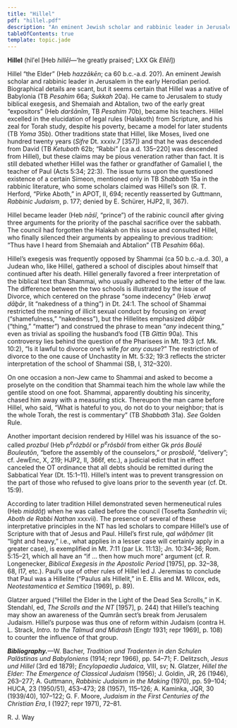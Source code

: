 ```yaml
---
title: "Hillel"
pdf: "hillel.pdf"
description: "An eminent Jewish scholar and rabbinic leader in Jerusalem in the early Herodian period. Contemporary with Gamilel."
tableOfContents: true
template: topic.jade
---
```




**Hillel** (hilʹel [Heb *hillēl*—‘he greatly praised’; LXX Gk *Ellēl*])

Hillel “the Elder” (Heb *hazzākēn*; ca 60 b.c.-a.d. 20?). An eminent
Jewish scholar and rabbinic leader in Jerusalem in the early Herodian
period. Biographical details are scant, but it seems certain that Hillel
was a native of Babylonia (TB *Pesahim* 66a; *Sukkah* 20a). He came to
Jerusalem to study biblical exegesis, and Shemaiah and Abtalion, two of
the early great “expositors” (Heb *daršānîm*, TB *Pesahim* 70b), became
his teachers. Hillel excelled in the elucidation of legal rules
(Halakoth) from Scripture, and his zeal for Torah study, despite his
poverty, became a model for later students (TB *Yoma* 35b). Other
traditions state that Hillel, like Moses, lived one hundred twenty years
(*Sifre* Dt. xxxiv.7 [357]) and that he was descended from David (TB
*Ketuboth* 62b; “Rabbi” [ca a.d. 135–220] was descended from Hillel),
but these claims may be pious veneration rather than fact. It is still
debated whether Hillel was the father or grandfather of Gamaliel I, the
teacher of Paul (Acts 5:34; 22:3). The issue turns upon the questioned
existence of a certain Simeon, mentioned only in TB *Shabbath* 15a in
the rabbinic literature, who some scholars claimed was Hillel’s son (R.
T. Herford, “Pirke Aboth,” in APOT, II, 694; recently reasserted by
Guttmann, *Rabbinic Judaism*, p. 177; denied by E. Schürer, HJP2, II,
367).

Hillel became leader (Heb *nāśî*, “prince”) of the rabinic council after
giving three arguments for the priority of the paschal sacrifice over
the sabbath. The council had forgotten the Halakah on this issue and
consulted Hillel, who finally silenced their arguments by appealing to
previous tradition: “Thus have I heard from Shemaiah and Abtalion” (TB
*Pesahim* 66a).

Hillel’s exegesis was frequently opposed by Shammai (ca 50 b.c.-a.d.
30), a Judean who, like Hillel, gathered a school of disciples about
himself that continued after his death. Hillel generally favored a freer
interpretation of the biblical text than Shammai, who usually adhered to
the letter of the law. The difference between the two schools is
illustrated by the issue of Divorce, which centered on the phrase “some
indecency” (Heb *˓erwaṯ dāḇār*, lit “nakedness of a thing”) in Dt. 24:1.
The school of Shammai restricted the meaning of illicit sexual conduct
by focusing on *˓erwaṯ* (“shamefulness,” “nakedness”), but the
Hillelites emphasized *dāḇār* (“thing,” “matter”) and construed the
phrase to mean “*any* indecent thing,” even as trivial as spoiling the
husband’s food (TB *Gittin* 90a). This controversy lies behind the
question of the Pharisees in Mt. 19:3 (cf. Mk. 10:2), “Is it lawful to
divorce one’s wife *for any cause*?” The restriction of divorce to the
one cause of Unchastity in Mt. 5:32; 19:3 reflects the stricter
interpretation of the school of Shammai (SB, I, 312–320).

On one occasion a non-Jew came to Shammai and asked to become a
proselyte on the condition that Shammai teach him the whole law while
the gentile stood on one foot. Shammai, apparently doubting his
sincerity, chased him away with a measuring stick. Thereupon the man
came before Hillel, who said, “What is hateful to you, do not do to your
neighbor; that is the whole Torah, the rest is commentary” (TB
*Shabbath* 31a). *See* Golden Rule.

Another important decision rendered by Hillel was his issuance of the
so-called *prozbul* (Heb *p*<sup>*e*</sup>*rôzbôl* or
*p*<sup>*e*</sup>*rôsbôl* from either Gk *prós Boulē Bouleutōn*, “before
the assembly of the counselors,” or *prosbolḗ*, “delivery”; cf. JewEnc,
X, 219; HJP2, II, 366f, etc.), a judicial edict that in effect canceled
the OT ordinance that all debts should be remitted during the Sabbatical
Year (Dt. 15:1–11). Hillel’s intent was to prevent transgression on the
part of those who refused to give loans prior to the seventh year (cf.
Dt. 15:9).

According to later tradition Hillel demonstrated seven hermeneutical
rules (Heb *middôṯ*) when he was called before the council (Tosefta
*Sanhedrin* vii; *Aboth de Rabbi Nathan* xxxvii). The presence of
several of these interpretative principles in the NT has led scholars to
compare Hillel’s use of Scripture with that of Jesus and Paul. Hillel’s
first rule, *qal wāḥômer* (lit “light and heavy,” i.e., what applies in
a lesser case will certainly apply in a greater case), is exemplified in
Mt. 7:11 (par Lk. 11:13); Jn. 10:34–36; Rom. 5:15–21, which all have an
“if … then how much more” argument (cf. R. Longenecker, *Biblical
Exegesis in the Apostolic Period* [1975], pp. 32–38, 68, l17, etc.).
Paul’s use of other rules of Hillel led J. Jeremias to conclude that
Paul was a Hillelite (“Paulus als Hillelit,” in E. Ellis and M. Wilcox,
eds, *Neotestamentica et Semitica* [1969], p. 89).

Glatzer argued (“Hillel the Elder in the Light of the Dead Sea Scrolls,”
in K. Stendahl, ed, *The Scrolls and the NT* [1957], p. 244) that
Hillel’s teaching may show an awareness of the Qumrân sect’s break from
Jerusalem Judaism. Hillel’s purpose was thus one of reform within
Judaism (contra H. L. Strack, *Intro. to the Talmud and Midrash* [Engtr
1931; repr 1969], p. 108) to counter the influence of that group.

***Bibliography.***—W. Bacher, *Tradition und Tradenten in den Schulen
Palästinas und Babyloniens* (1914; repr 1966), pp. 54–71; F. Delitzsch,
*Jesus und Hillel* (3rd ed 1879); *Encylopaedia Judaica*, VIII, sv; N.
Glatzer, *Hillel the Elder: The Emergence of Classical Judaism* (1956);
J. Goldin, JR, 26 (1946), 263–277; A. Guttmann, *Rabbinic Judaism in the
Making* (1970), pp. 59–104; HUCA, 23 (1950/51), 453–473; 28 (1957),
115–126; A. Kaminka, JQR, 30 (1939/40), 107–122; G. F. Moore, *Judaism
in the First Centuries of the Christian Era*, I (1927; repr 1971),
72–81.

R. J. Way

